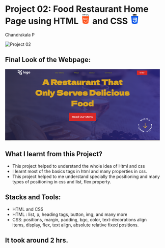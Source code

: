 # Project 02: Food Restaurant Home Page using HTML ![](./final-look/html-5.png) and CSS ![](./final-look/css-3.png)

Chandrakala P

![Project 02](https://img.shields.io/badge/Project%20-02-yellow)

## Final Look of the Webpage:

![Final Look of the Website](./final-look/final.PNG)

## What I learnt from this Project?

- This project helped to understand the whole idea of Html and css
- I learnt most of the basics tags in html and many properties in css.
- This project helped to me understand specially the positioning and many types of positioning in css and list, flex property.

## Stacks and Tools:

- HTML and CSS
- HTML : list, p, heading tags, button, img, and many more
- CSS: positions, margin, padding, bgc, color, text-decorations align items, display, flex, text align, absolute relative fixed positions.

## It took around 2 hrs.
